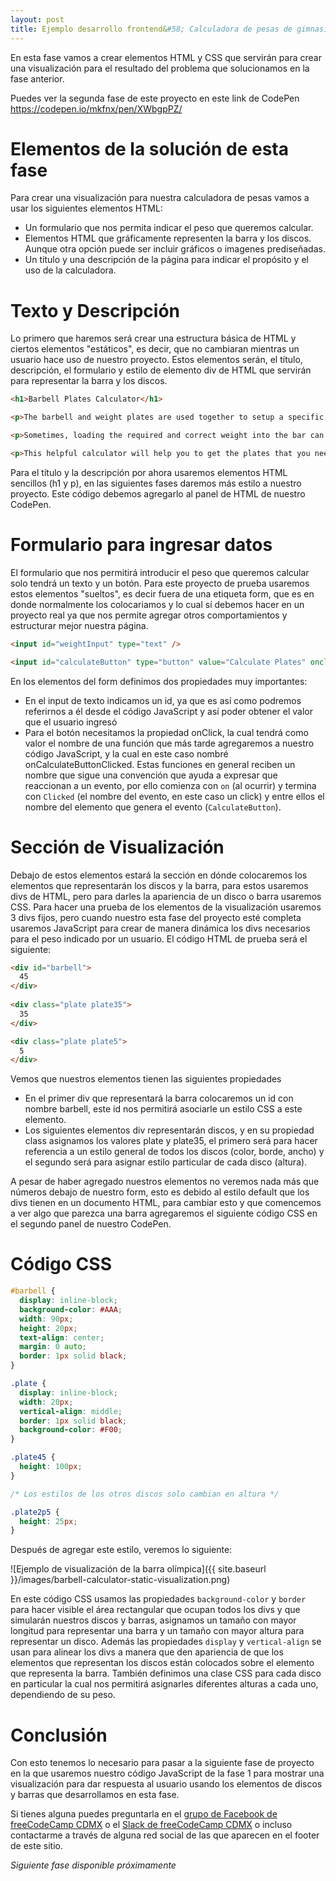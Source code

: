```yaml
---
layout: post
title: Ejemplo desarrollo frontend&#58; Calculadora de pesas de gimnasio - Fase 2. Elementos HTML/CSS para visualización
---
```


En esta fase vamos a crear elementos HTML y CSS que servirán para crear una visualización para el resultado del problema que solucionamos en la fase anterior.

Puedes ver la segunda fase de este proyecto en este link de CodePen <https://codepen.io/mkfnx/pen/XWbgpPZ/>

# Elementos de la solución de esta fase
Para crear una visualización para nuestra calculadora de pesas vamos a usar los siguientes elementos HTML:
* Un formulario que nos permita indicar el peso que queremos calcular.
* Elementos HTML que gráficamente representen la barra y los discos. Aunque otra opción puede ser incluir gráficos o imagenes prediseñadas.
* Un título y una descripción de la página para indicar el propósito y el uso de la calculadora.

# Texto y Descripción
Lo primero que haremos será crear una estructura básica de HTML y ciertos elementos "estáticos", es decir, que no cambiaran mientras un usuario hace uso de nuestro proyecto. Estos elementos serán, el título, descripción, el formulario y estilo de elemento div de HTML que servirán para representar la barra y los discos.

```html
<h1>Barbell Plates Calculator</h1>

<p>The barbell and weight plates are used together to setup a specific weight load that can be comfortably and safely manipulated by a weightlifter in order to exercise or to compete.</p>

<p>Sometimes, loading the required and correct weight into the bar can be a little confusing, time consuming or error prone (since probably you won’t make the best calculations in the middle of a weight lifting session).</p>

<p>This helpful calculator will help you to get the plates that you need to load into the bar, letting you focus only on completing your reps ;)</p>
```

Para el título y la descripción por ahora usaremos elementos HTML sencillos (h1 y p), en las siguientes fases daremos más estilo a nuestro proyecto. Este código debemos agregarlo al panel de HTML de nuestro CodePen.

# Formulario para ingresar datos
El formulario que nos permitirá introducir el peso que queremos calcular solo tendrá un texto y un botón. Para este proyecto de prueba usaremos estos elementos "sueltos", es decir fuera de una etiqueta form, que es en donde normalmente los colocariamos y lo cual sí debemos hacer en un proyecto real ya que nos permite agregar otros comportamientos y estructurar mejor nuestra página.

```html
<input id="weightInput" type="text" />

<input id="calculateButton" type="button" value="Calculate Plates" onclick="onCalculateButtonClicked()" />
```

En los elementos del form definimos dos propiedades muy importantes:
* En el input de texto indicamos un id, ya que es así como podremos referirnos a él desde el código JavaScript y así poder obtener el valor que el usuario ingresó
* Para el botón necesitamos la propiedad onClick, la cual tendrá como valor el nombre de una función que más tarde agregaremos a nuestro código JavaScript, y la cual en este caso nombré onCalculateButtonClicked. Estas funciones en general reciben un nombre que sigue una convención que ayuda a expresar que reaccionan a un evento, por ello comienza con `on` (al ocurrir) y termina con `Clicked` (el nombre del evento, en este caso un click) y entre ellos el nombre del elemento que genera el evento (`CalculateButton`).

# Sección de Visualización
Debajo de estos elementos estará la sección en dónde colocaremos los elementos que representarán los discos y la barra, para estos usaremos divs de HTML, pero para darles la apariencia de un disco o barra usaremos CSS. Para hacer una prueba de los elementos de la visualización usaremos 3 divs fijos, pero cuando nuestro esta fase del proyecto esté completa usaremos JavaScript para crear de manera dinámica los divs necesarios para el peso indicado por un usuario. El código HTML de prueba será el siguiente:

```html
<div id="barbell">
  45
</div>
  
<div class="plate plate35">
  35
</div>

<div class="plate plate5">
  5
</div>
```
Vemos que nuestros elementos tienen las siguientes propiedades
* En el primer div que representará la barra colocaremos un id con nombre barbell, este id nos permitirá asociarle un estilo CSS a este elemento.
* Los siguientes elementos div representarán discos, y en su propiedad class asignamos los valores plate y plate35, el primero será para hacer referencia a un estilo general de todos los discos (color, borde, ancho) y el segundo será para asignar estilo particular de cada disco (altura).

A pesar de haber agregado nuestros elementos no veremos nada más que números debajo de nuestro form, esto es debido al estilo default que los divs tienen en un documento HTML, para cambiar esto y que comencemos a ver algo que parezca una barra agregaremos el siguiente código CSS en el segundo panel de nuestro CodePen.

# Código CSS

```css
#barbell {
  display: inline-block;
  background-color: #AAA;
  width: 90px;
  height: 20px;
  text-align: center;
  margin: 0 auto;
  border: 1px solid black;
}

.plate {
  display: inline-block;
  width: 20px;
  vertical-align: middle;
  border: 1px solid black;
  background-color: #F00;
}

.plate45 {
  height: 100px;
}

/* Los estilos de los otros discos solo cambian en altura */

.plate2p5 {
  height: 25px;
}
```

Después de agregar este estilo, veremos lo siguiente:

![Ejemplo de visualización de la barra olímpica]({{ site.baseurl }}/images/barbell-calculator-static-visualization.png)

En este código CSS usamos las propiedades `background-color` y `border` para hacer visible el área rectangular que ocupan todos los divs y que simularán nuestros discos y barras, asignamos un tamaño con mayor longitud para representar una barra y un tamaño con mayor altura para representar un disco. Además las propiedades `display` y `vertical-align` se usan para alinear los divs a manera que den apariencia de que los elementos que representan los discos están colocados sobre el elemento que representa la barra. También definimos una clase CSS para cada disco en particular la cual nos permitirá asignarles diferentes alturas a cada uno, dependiendo de su peso.

# Conclusión

Con esto tenemos lo necesario para pasar a la siguiente fase de proyecto en la que usaremos nuestro código JavaScript de la fase 1 para mostrar una visualización para dar respuesta al usuario usando los elementos de discos y barras que desarrollamos en esta fase.

Si tienes alguna puedes preguntarla en el [grupo de Facebook de freeCodeCamp CDMX](https://www.facebook.com/groups/free.code.camp.mexico.df/) o el [Slack de freeCodeCamp CDMX](https://join.slack.com/t/fcccdmx/shared_invite/enQtOTc5MDc3NDMxNzY2LWZiMDk2OGVmMDk2ZjkzY2JlMzQ0N2VhY2ZjYTk3NTUyYmE0MGFlNDQ1NGVkOGUzNjg3NDY0YWViN2FkMDkwOWE) o incluso contactarme a través de alguna red social de las que aparecen en el footer de este sitio.

*Siguiente fase disponible próximamente*
